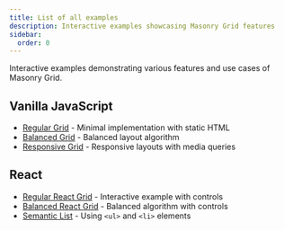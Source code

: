 ```yaml
---
title: List of all examples
description: Interactive examples showcasing Masonry Grid features
sidebar:
  order: 0
---
```


Interactive examples demonstrating various features and use cases of Masonry Grid.

## Vanilla JavaScript

- [Regular Grid](./vanilla-regular/) - Minimal implementation with static HTML
- [Balanced Grid](./vanilla-balanced/) - Balanced layout algorithm
- [Responsive Grid](./vanilla-media-query/) - Responsive layouts with media queries

## React

- [Regular React Grid](./react-regular/) - Interactive example with controls
- [Balanced React Grid](./react-balanced/) - Balanced algorithm with controls
- [Semantic List](./react-unordered-list/) - Using `<ul>` and `<li>` elements

